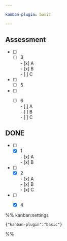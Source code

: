 ```yaml
---

kanban-plugin: basic

---
```


## Assessment

- [ ] - [ ] 3<br>	- [x] A<br>	- [x] B<br>	- [ ] C
- [ ] - [ ] 5
- [ ] - [ ] 6<br>	- [ ] A<br>	- [ ] B<br>	- [ ] C


## DONE

- [ ] - [x] 1<br>	- [x] A<br>	- [x] B
- [ ] - [x] 2<br>	- [x] A<br>	- [x] B<br>	- [x] C
- [ ] - [x] 4




%% kanban:settings
```
{"kanban-plugin":"basic"}
```
%%